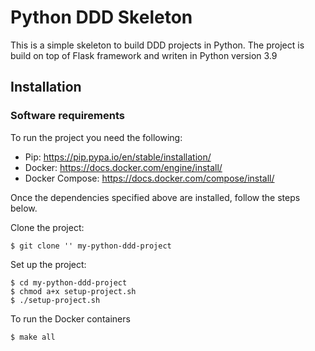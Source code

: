 # Python DDD Skeleton
This is a simple skeleton to build DDD projects in Python. The project is build on top of Flask framework and writen in Python version 3.9

## Installation

### Software requirements
To run the project you need the following:
* Pip: https://pip.pypa.io/en/stable/installation/
* Docker: https://docs.docker.com/engine/install/
* Docker Compose: https://docs.docker.com/compose/install/ 

Once the dependencies specified above are installed, follow the steps below.

Clone the project:
```
$ git clone '' my-python-ddd-project
```

Set up the project:

```
$ cd my-python-ddd-project
$ chmod a+x setup-project.sh
$ ./setup-project.sh
```

To run the Docker containers

```
$ make all
```
